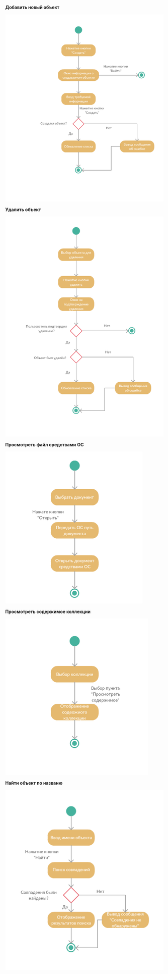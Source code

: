 **Добавить новый объект**

![alt text](https://github.com/Dooml3unny/CleanUp/blob/master/Documents/Activity5.png)

**Удалить объект**

![alt text](https://github.com/Dooml3unny/CleanUp/blob/master/Documents/Activity1.png)

**Просмотреть файл средствами ОС**

![alt text](https://github.com/Dooml3unny/CleanUp/blob/master/Documents/Activity4.png)

**Просмотреть содержимое коллекции**

![alt text](https://github.com/Dooml3unny/CleanUp/blob/master/Documents/Activity2.png)

**Найти объект по названю**

![alt text](https://github.com/Dooml3unny/CleanUp/blob/master/Documents/Activity6.png)
